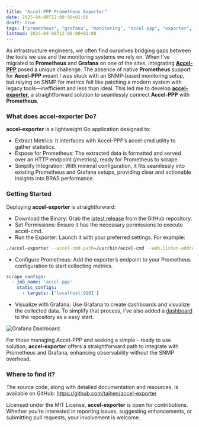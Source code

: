 ```yaml
---
title: "Accel-PPP Prometheus Exporter"
date: 2025-04-08T12:00:00+01:00
draft: true
tags: ["prometheus", "grafana", "monitoring", "accel-ppp", "exporter", "networking"]
lastmod: 2025-04-08T12:00:00+01:00
---
```


As infrastructure engineers, we often find ourselves bridging gaps between the tools we use and the monitoring systems we rely on. When I've migrated to **Prometheus** and **Grafana** on one of the sites, integrating [**Accel-PPP**](https://github.com/accel-ppp/accel-ppp) posed a unique challenge. The absence of native **Prometheus** support for **Accel-PPP** meant I was stuck with an SNMP-based monitoring setup, but relying on SNMP for metrics felt like patching a modern system with legacy tools—inefficient and less than ideal. This led me to develop [**accel-exporter**](https://github.com/taihen/accel-exporter), a straightforward solution to seamlessly connect **Accel-PPP** with **Prometheus**.

### What does accel-exporter Do?

**accel-exporter** is a lightweight Go application designed to:

- Extract Metrics: It interfaces with Accel-PPP’s accel-cmd utility to gather statistics.
- Expose for Prometheus: The extracted data is formatted and served over an HTTP endpoint (/metrics), ready for Prometheus to scrape.
- Simplify Integration: With minimal configuration, it fits seamlessly into existing Prometheus and Grafana setups, providing clear and actionable insights into BRAS performance.

### Getting Started

Deploying **accel-exporter** is straightforward:

- Download the Binary: Grab the [latest release](https://github.com/taihen/accel-exporter/releases) from the GitHub repository.
- Set Permissions: Ensure it has the necessary permissions to execute accel-cmd.
- Run the Exporter: Launch it with your preferred settings. For example:

```bash
./accel-exporter --accel-cmd-path=/usr/bin/accel-cmd --web.listen-address=:9101
```

- Configure Prometheus: Add the exporter’s endpoint to your Prometheus configuration to start collecting metrics.

```yaml
scrape_configs:
  - job_name: 'accel-ppp'
    static_configs:
      - targets: ['localhost:9101']
```

- Visualize with Grafana: Use Grafana to create dashboards and visualize the collected data. To simplify that process, I've also added a [dashboard](https://github.com/taihen/accel-exporter/blob/main/dashboards/) to the repository as a easy start.

![Grafana Dashboard.](https://github.com/taihen/accel-exporter/blob/main/dashboards/grafana.png)

For those managing Accel-PPP and seeking a simple - ready to use solution, **accel-exporter** offers a straightforward path to integrate with Prometheus and Grafana, enhancing observability without the SNMP overhead.

### Where to find it?

The source code, along with detailed documentation and resources, is available on GitHub:
https://github.com/taihen/accel-exporter

Licensed under the MIT License, **accel-exporter** is open for contributions. Whether you’re interested in reporting issues, suggesting enhancements, or submitting pull requests, your involvement is welcome.